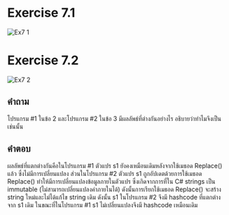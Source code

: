# Exercise 7.1
![Ex7 1](https://github.com/65030179179Pattarapon/03376836-OOP-2566-Lab-03/assets/144198506/75edf81e-896d-4b3d-a16b-f11bd0472653)
# Exercise 7.2
![Ex7 2](https://github.com/65030179179Pattarapon/03376836-OOP-2566-Lab-03/assets/144198506/a506e26f-8560-424f-921f-602a355834dd)

## คำถาม
โปรแกรม #1 ในข้อ 2 และโปรแกรม #2 ในข้อ 3 มีผลลัพธ์ที่ต่างกันอย่างไร อธิบายว่าทำไมจึงเป็นเช่นนั้น

## คำตอบ
ผลลัพธ์ที่แตกต่างกันคือในโปรแกรม #1 ตัวแปร s1 ยังคงเหมือนเดิมหลังจากใช้เมธอด Replace() แล้ว ซึ่งไม่มีการเปลี่ยนแปลง ส่วนในโปรแกรม #2 ตัวแปร s1 ถูกอัปเดตด้วยการใช้เมธอด Replace() ทำให้มีการเปลี่ยนแปลงข้อมูลภายในตัวแปร ซึ่งเกิดจากการที่ใน C# strings เป็น immutable (ไม่สามารถเปลี่ยนแปลงค่าภายในได้) ดังนั้นการเรียกใช้เมธอด Replace() จะสร้าง string ใหม่และไม่ได้แก้ไข string เดิม ดังนั้น s1 ในโปรแกรม #2 จึงมี hashcode ที่แตกต่างจาก s1 เดิม ในขณะที่ในโปรแกรม #1 s1 ไม่เปลี่ยนแปลงจึงมี hashcode เหมือนเดิม
